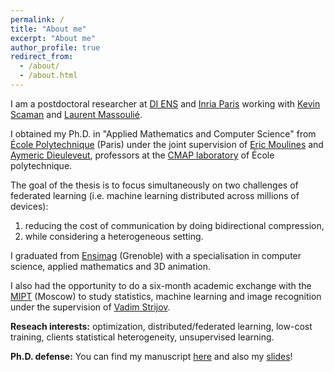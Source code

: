 ```yaml
---
permalink: /
title: "About me"
excerpt: "About me"
author_profile: true
redirect_from: 
  - /about/
  - /about.html
---
```


I am a postdoctoral researcher at [DI ENS](https://www.di.ens.fr) and [Inria Paris](https://www.inria.fr/fr/centre-inria-de-paris) working with [Kevin Scaman](https://kscaman.github.io/) and [Laurent Massoulié](https://www.di.ens.fr/laurent.massoulie/). 


I obtained my Ph.D. in "Applied Mathematics and Computer Science" from [École Polytechnique](https://www.polytechnique.edu/en) (Paris)
under the joint supervision of [Eric Moulines](https://scholar.google.fr/citations?user=_XE1LvQAAAAJ&hl=fr) and 
[Aymeric Dieuleveut](http://www.cmap.polytechnique.fr/~aymeric.dieuleveut/), professors at the [CMAP laboratory](https://portail.polytechnique.edu/cmap/fr/) of École polytechnique. 

The goal of the thesis is to focus simultaneously on two challenges of federated learning (i.e. machine learning distributed across millions of devices): 

1. reducing the cost of communication by doing bidirectional compression, 
2. while considering a heterogeneous setting.

<!--- Here is [a short presentation](https://www.telecom-paris.fr/federated-learning-privacy-friendly-ai) of Federated Learning where I try to give the key concepts.
--->

 
I graduated from [Ensimag](https://ensimag.grenoble-inp.fr/) (Grenoble) with a specialisation in computer science, applied mathematics and 3D animation. 

I also had the opportunity to do a six-month academic exchange with the [MIPT](https://mipt.ru/english/) (Moscow) to study statistics, machine learning and image recognition under the supervision of [Vadim Strijov](https://scholar.google.ru/citations?user=3TpENmIAAAAJ&hl=en).


**Reseach interests:** optimization, distributed/federated learning, low-cost training, clients statistical heterogeneity, unsupervised learning.

**Ph.D. defense:** You can find my manuscript [here](https://philipco.github.io/files/PhD/thesis_constantin_philippenko.pdf) and also my [slides](https://philipco.github.io/files/PhD/2023_09-thesis_defense.pdf)!

<!---
## Research events!

**06/2020:** 

**12/2019:** Ph.d. at École polytechnique.


## News!

**12/2021:** I am very proud to announce that my paper *Preserved central model for faster bidirectional compression in distributed settings* has been accepted at Neurips 2021! This paper has been written with Aymeric Dieuleveut (my Ph.D. supervisor at Polytechnique) in collaboration with Laetitia Kameni and Richard VIDAL from Accenture France. In this work, we developed a new algorithm - MCM - that tackles communication constraints in a Federated Learning framework.

**10/2021:** The Congress of Young Researchers in Applied Mathematics (CJC-MA) has ended and was a collective success! It was 3 high level plenary speakers, 39 scientific presentations, 32 posters and about 120 participants! The event was organized at École Polytechnique, and its goal was to promote exchanges between PhD and post-doc students from French laboratories. It was a great moment of exchange and sharing.

**01/2021:** As part of my Ph.D., I help with the organization of the [CJC-MA 2021](https://cjc-ma2021.github.io/) (Congress of young research in Applied Mathematics) as *President of the Organizing Committee*. 
This congress will take place at Ecole Polytechnique in October 2021 and aim to gather young researchers from the whole of France.

**06/2020:** I released my first paper on Arxiv: *Bidirectional compression in heterogeneous settings for federated learning with partial participation: tight convergence guarantees*. This paper has been written with Aymeric Dieuleveut (my Ph.D. supervisor at Polytechnique) in collaboration with Laetitia Kameni and Richard VIDAL from Accenture France.

**12/2019:** I am starting my Ph.D at Ecole Polytechnique!

--> 
